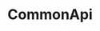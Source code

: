 # CommonApi

<!-- ## 框架分层与结构解析
- 实体类库
   -

## 功能列表
- 权限校验
   - token/Ids4校验
   - MFA校验（基于Google Authenticator，常用于登录过程中的二次校验） -->